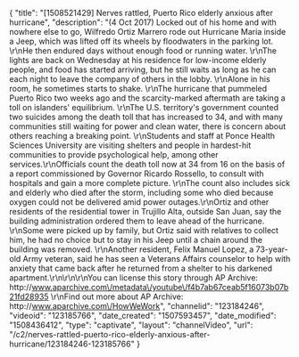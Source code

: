 {
    "title": "[1508521429] Nerves rattled, Puerto Rico elderly anxious after hurricane",
    "description": "(4 Oct 2017) Locked out of his home and with nowhere else to go, Wilfredo Ortiz Marrero rode out Hurricane Maria inside a Jeep, which was lifted off its wheels by floodwaters in the parking lot. \r\nHe then endured days without enough food or running water. \r\nThe lights are back on Wednesday at his residence for low-income elderly people, and food has started arriving, but he still waits as long as he can each night to leave the company of others in the lobby. \r\nAlone in his room, he sometimes starts to shake. \r\nThe hurricane that pummeled Puerto Rico two weeks ago and the scarcity-marked aftermath are taking a toll on islanders' equilibrium. \r\nThe U.S. territory's government counted two suicides among the death toll that has increased to 34, and with many communities still waiting for power and clean water, there is concern about others reaching a breaking point. \r\nStudents and staff at Ponce Health Sciences University are visiting shelters and people in hardest-hit communities to provide psychological help, among other services.\r\nOfficials count the death toll now at 34 from 16 on the basis of a report commissioned by Governor Ricardo Rossello, to consult with hospitals and gain a more complete picture. \r\nThe count also includes sick and elderly who died after the storm, including some who died because oxygen could not be delivered amid power outages.\r\nOrtiz and other residents of the residential tower in Trujillo Alta, outside San Juan, say the building administration ordered them to leave ahead of the hurricane. \r\nSome were picked up by family, but Ortiz said with relatives to collect him, he had no choice but to stay in his Jeep until a chain around the building was removed. \r\nAnother resident, Felix Manuel Lopez, a 73-year-old Army veteran, said he has seen a Veterans Affairs counselor to help with anxiety that came back after he returned from a shelter to his darkened apartment.\r\n\r\n\r\nYou can license this story through AP Archive: http:\/\/www.aparchive.com\/metadata\/youtube\/f4b7ab67ceab5f16073b07b21fd28935 \r\nFind out more about AP Archive: http:\/\/www.aparchive.com\/HowWeWork",
    "channelid": "123184246",
    "videoid": "123185766",
    "date_created": "1507593457",
    "date_modified": "1508436412",
    "type": "captivate",
    "layout": "channelVideo",
    "url": "\/c2\/nerves-rattled-puerto-rico-elderly-anxious-after-hurricane\/123184246-123185766"
}